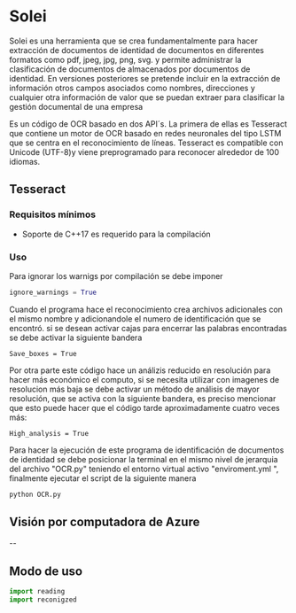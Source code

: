 <p align="center">
	<img="images/databiz_image.jpeg" width="200" title="logotipo_databiz">
<p>

# Solei

Solei es una herramienta que se crea fundamentalmente para hacer extracción de documentos de identidad de documentos en diferentes formatos como pdf, jpeg, jpg, png, svg. y permite administrar la clasificación de documentos de almacenados por documentos de identidad. En versiones posteriores se pretende incluir en la extracción de información otros campos asociados como nombres, direcciones y cualquier otra información de valor que se puedan extraer para clasificar la gestión documental de una empresa

Es un código de OCR basado en dos API´s. La primera de ellas es Tesseract que contiene un motor de OCR basado en redes neuronales del tipo LSTM que se centra en el reconocimiento de líneas. Tesseract es compatible con Unicode (UTF-8)y viene preprogramado para reconocer alrededor de 100 idiomas. 

## Tesseract

### Requisitos mínimos

* Soporte de C++17 es requerido para la compilación

### Uso

Para ignorar los warnigs por compilación se debe imponer

```python
ignore_warnings = True
```

Cuando el programa hace el reconocimiento crea archivos adicionales con el mismo nombre y adicionandole el numero de identificación que se encontró. si se desean activar cajas para encerrar las palabras encontradas se debe activar la siguiente bandera

```
Save_boxes = True
```

Por otra parte este código hace un análizis reducido en resolución para hacer más económico el computo, si se necesita utilizar con imagenes de resolucion más baja se debe activar un método de análisis de mayor resolución, que se activa con la siguiente bandera, es preciso mencionar que esto puede hacer que el código tarde aproximadamente cuatro veces más:

```
High_analysis = True
```

Para hacer la ejecución de este programa de identificación de documentos de identidad se debe posicionar la terminal en el mismo nivel de jerarquia del archivo "OCR.py" teniendo el entorno virtual activo "enviroment.yml ", finalmente ejecutar  el script de la siguiente manera 

```bash
python OCR.py
```

## Visión por computadora de Azure




--

## Modo de uso 

```python
import reading
import reconigzed
```


	

